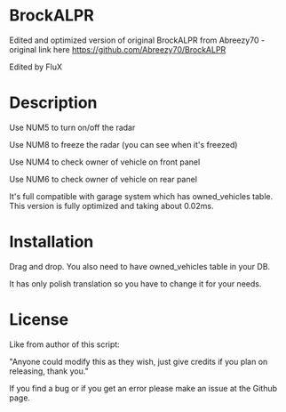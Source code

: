 # BrockALPR
Edited and optimized version of original BrockALPR from Abreezy70 - original link here https://github.com/Abreezy70/BrockALPR

Edited by FluX

# Description
Use NUM5 to turn on/off the radar

Use NUM8 to freeze the radar (you can see when it's freezed)

Use NUM4 to check owner of vehicle on front panel

Use NUM6 to check owner of vehicle on rear panel

It's full compatible with garage system which has owned_vehicles table. 
This version is fully optimized and taking about 0.02ms.

# Installation
Drag and drop. You also need to have owned_vehicles table in your DB.

It has only polish translation so you have to change it for your needs.

# License
Like from author of this script:

"Anyone could modify this as they wish, just give credits if you plan on releasing, thank you."

If you find a bug or if you get an error please make an issue at the Github page.
